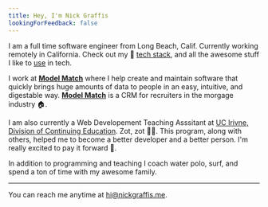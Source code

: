 ```yaml
---
title: Hey, I'm Nick Graffis
lookingForFeedback: false
---
```


I am a full time software engineer from Long Beach, Calif. Currently working remotely in California. Check out my :pancakes: [tech stack](/techstack), and all the awesome stuff I like to [use](/uses) in tech.

I work at [**Model Match**](https://modelmatch.com) where I help create and maintain software that quickly brings huge amounts of data to people in an easy, intuitive, and digestable way. [**Model Match**](https://modelmatch.com) is a CRM for recruiters in the morgage industry :house:. 

I am also currently a Web Developement Teaching Asssitant at [UC Irivne, Division of Continuing Education](https://uci.edu). Zot, zot 💙💛. This program, along with others, helped me to become a better developer and a better person. I'm really excited to pay it forward :pray:.

In addition to programming and teaching I coach water polo, surf, and spend a ton of time with my awesome family.
<hr>

You can reach me anytime at [hi@nickgraffis.me](mailto:hi@nickgraffis.me).

<ViewMore />

